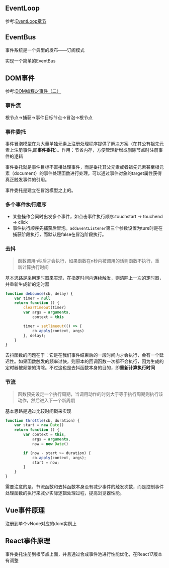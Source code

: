 
## EventLoop
参考:[EventLoop章节](./EventLoop.md)

## EventBus

事件系统是一个典型的发布——订阅模式

实现一个简单的EventBus

## DOM事件

参考:[DOM编程之事件（二）](http://www.shymean.com/article/DOM%E7%BC%96%E7%A8%8B%E4%B9%8B%E4%BA%8B%E4%BB%B6%EF%BC%88%E4%BA%8C%EF%BC%89)


### 事件流

根节点->捕获->事件目标节点->冒泡->根节点



### 事件委托
事件冒泡模型在为大量单独元素上注册处理程序提供了解决方案（在其公有祖先元素上注册事件,即**事件委托**）。作用：节省内存，方便管理新增或删除节点时注册事件的逻辑

事件委托就是事件目标不直接处理事件，而是委托其父元素或者祖先元素甚至根元素（document）的事件处理函数进行处理。可以通过事件对象的target属性获得真正触发事件的引用。

事件委托是建立在冒泡模型之上的。

### 多个事件执行顺序

* 某些操作会同时出发多个事件，如点击事件执行顺序:touchstart -> touchend -> click
* 事件执行顺序先捕获后冒泡。`addEventListener`第三个参数设置为ture时是在捕获阶段执行，而默认是false在冒泡阶段执行。

### 去抖

> 函数调用n秒后才会执行，如果函数在n秒内被调用的话则函数不执行，重新计算执行时间

基本思路是采用定时器来实现，在指定时间内连续触发，则清除上一次的定时器，并重新生成新的定时器
```js
function debounce(cb, delay) {
    var timer = null
    return function () {
        clearTimeout(timer)
        var args = arguments,
            context = this

        timer = setTimeout(() => {
            cb.apply(context, args)
        }, delay);
    }
}
```

去抖函数的问题在于：它是在我们事件结束后的一段时间内才会执行，会有一个延迟性。如果函数触发的频率过快，则原本的回调函数一次都不会执行，因为生成的定时器被频繁的清除。不过这也是去抖函数本身的目的，即**重新计算执行时间**

### 节流

> 函数预先设定一个执行周期，当调用动作的时刻大于等于执行周期则执行该动作，然后进入下一个新周期

基本思路是通过比较时间戳来实现
```js
function throttle(cb, duration) {
    var start = new Date()
    return function () {
        var context = this,
            args = arguments,
            now = new Date()

        if (now - start >= duration) {
            cb.apply(context, args);
            start = now;
        }
    }
}
```

需要注意的是，节流函数和去抖函数本身没有减少事件的触发次数，而是控制事件处理函数的执行来减少实际逻辑处理过程，提高浏览器性能。

## Vue事件原理

注册到单个vNode对应的dom实例上

## React事件原理

事件委托注册到根节点上面，并且通过合成事件池进行性能优化，在React17版本有调整